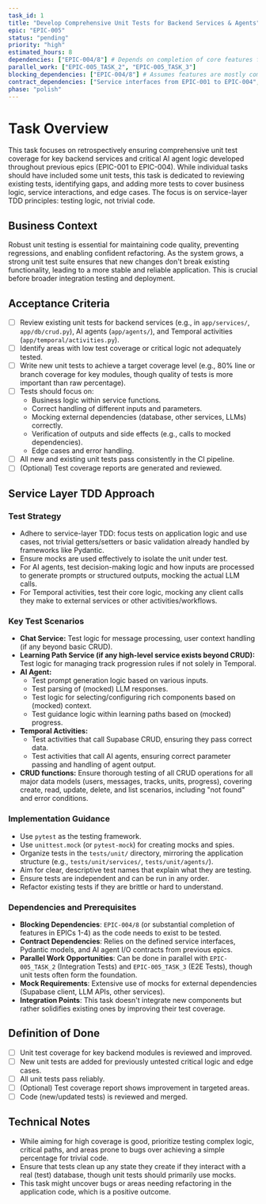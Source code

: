 ```yaml
---
task_id: 1
title: "Develop Comprehensive Unit Tests for Backend Services & Agents"
epic: "EPIC-005"
status: "pending"
priority: "high"
estimated_hours: 8
dependencies: ["EPIC-004/8"] # Depends on completion of core features from EPIC-004
parallel_work: ["EPIC-005_TASK_2", "EPIC-005_TASK_3"]
blocking_dependencies: ["EPIC-004/8"] # Assumes features are mostly complete to be tested
contract_dependencies: ["Service interfaces from EPIC-001 to EPIC-004", "Agent I/O contracts"]
phase: "polish"
---
```


# Task Overview
This task focuses on retrospectively ensuring comprehensive unit test coverage for key backend services and critical AI agent logic developed throughout previous epics (EPIC-001 to EPIC-004). While individual tasks should have included some unit tests, this task is dedicated to reviewing existing tests, identifying gaps, and adding more tests to cover business logic, service interactions, and edge cases. The focus is on service-layer TDD principles: testing logic, not trivial code.

## Business Context
Robust unit testing is essential for maintaining code quality, preventing regressions, and enabling confident refactoring. As the system grows, a strong unit test suite ensures that new changes don't break existing functionality, leading to a more stable and reliable application. This is crucial before broader integration testing and deployment.

## Acceptance Criteria
- [ ] Review existing unit tests for backend services (e.g., in `app/services/`, `app/db/crud.py`), AI agents (`app/agents/`), and Temporal activities (`app/temporal/activities.py`).
- [ ] Identify areas with low test coverage or critical logic not adequately tested.
- [ ] Write new unit tests to achieve a target coverage level (e.g., 80% line or branch coverage for key modules, though quality of tests is more important than raw percentage).
- [ ] Tests should focus on:
  - Business logic within service functions.
  - Correct handling of different inputs and parameters.
  - Mocking external dependencies (database, other services, LLMs) correctly.
  - Verification of outputs and side effects (e.g., calls to mocked dependencies).
  - Edge cases and error handling.
- [ ] All new and existing unit tests pass consistently in the CI pipeline.
- [ ] (Optional) Test coverage reports are generated and reviewed.

## Service Layer TDD Approach
### Test Strategy
- Adhere to service-layer TDD: focus tests on application logic and use cases, not trivial getters/setters or basic validation already handled by frameworks like Pydantic.
- Ensure mocks are used effectively to isolate the unit under test.
- For AI agents, test decision-making logic and how inputs are processed to generate prompts or structured outputs, mocking the actual LLM calls.
- For Temporal activities, test their core logic, mocking any client calls they make to external services or other activities/workflows.

### Key Test Scenarios
- **Chat Service:** Test logic for message processing, user context handling (if any beyond basic CRUD).
- **Learning Path Service (if any high-level service exists beyond CRUD):** Test logic for managing track progression rules if not solely in Temporal.
- **AI Agent:**
  - Test prompt generation logic based on various inputs.
  - Test parsing of (mocked) LLM responses.
  - Test logic for selecting/configuring rich components based on (mocked) context.
  - Test guidance logic within learning paths based on (mocked) progress.
- **Temporal Activities:**
  - Test activities that call Supabase CRUD, ensuring they pass correct data.
  - Test activities that call AI agents, ensuring correct parameter passing and handling of agent output.
- **CRUD functions:** Ensure thorough testing of all CRUD operations for all major data models (users, messages, tracks, units, progress), covering create, read, update, delete, and list scenarios, including "not found" and error conditions.

### Implementation Guidance
- Use `pytest` as the testing framework.
- Use `unittest.mock` (or `pytest-mock`) for creating mocks and spies.
- Organize tests in the `tests/unit/` directory, mirroring the application structure (e.g., `tests/unit/services/`, `tests/unit/agents/`).
- Aim for clear, descriptive test names that explain what they are testing.
- Ensure tests are independent and can be run in any order.
- Refactor existing tests if they are brittle or hard to understand.

### Dependencies and Prerequisites
- **Blocking Dependencies**: `EPIC-004/8` (or substantial completion of features in EPICs 1-4) as the code needs to exist to be tested.
- **Contract Dependencies**: Relies on the defined service interfaces, Pydantic models, and AI agent I/O contracts from previous epics.
- **Parallel Work Opportunities**: Can be done in parallel with `EPIC-005_TASK_2` (Integration Tests) and `EPIC-005_TASK_3` (E2E Tests), though unit tests often form the foundation.
- **Mock Requirements**: Extensive use of mocks for external dependencies (Supabase client, LLM APIs, other services).
- **Integration Points**: This task doesn't integrate new components but rather solidifies existing ones by improving their test coverage.

## Definition of Done
- [ ] Unit test coverage for key backend modules is reviewed and improved.
- [ ] New unit tests are added for previously untested critical logic and edge cases.
- [ ] All unit tests pass reliably.
- [ ] (Optional) Test coverage report shows improvement in targeted areas.
- [ ] Code (new/updated tests) is reviewed and merged.

## Technical Notes
- While aiming for high coverage is good, prioritize testing complex logic, critical paths, and areas prone to bugs over achieving a simple percentage for trivial code.
- Ensure that tests clean up any state they create if they interact with a real (test) database, though unit tests should primarily use mocks.
- This task might uncover bugs or areas needing refactoring in the application code, which is a positive outcome.
